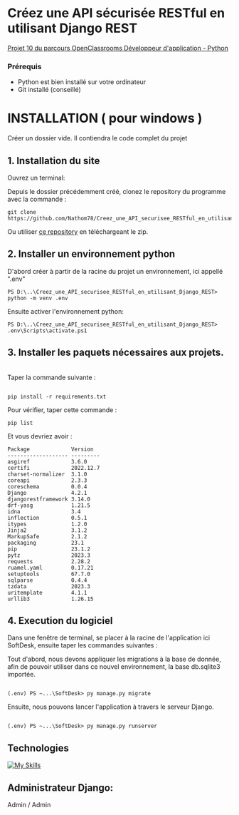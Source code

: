 # Créez une API sécurisée RESTful en utilisant Django REST
[Projet 10 du parcours OpenClassrooms Développeur d'application - Python](https://openclassrooms.com/fr/paths/518/projects/838/assignment)

### Prérequis
* Python est bien installé sur votre ordinateur
* Git installé (conseillé)

# INSTALLATION ( pour windows )

Créer un dossier vide. Il contiendra le code complet du projet
## 1. Installation du site

Ouvrez un terminal:

Depuis le dossier précédemment créé, clonez le repository du programme avec la commande :

<pre><code>git clone https://github.com/Nathom78/Creez_une_API_securisee_RESTful_en_utilisant_Django_REST.git</code></pre>

Ou utiliser [ce repository](https://github.com/Nathom78/Creez_une_API_securisee_RESTful_en_utilisant_Django_REST.git) en téléchargeant le zip.
<br>


## 2. Installer un environnement python

D'abord créer à partir de la racine du projet un environnement, ici appellé ".env"

`PS D:\..\Creez_une_API_securisee_RESTful_en_utilisant_Django_REST> python -m venv .env`

Ensuite activer l'environnement python: 

`PS D:\..\Creez_une_API_securisee_RESTful_en_utilisant_Django_REST> .env\Scripts\activate.ps1`


## 3. Installer les paquets nécessaires aux projets.

<br>
Taper la commande suivante : 
<pre><code>
pip install -r requirements.txt
</code></pre>

Pour vérifier, taper cette commande :
<pre><code>pip list</code></pre>
Et vous devriez avoir :
<pre><code>Package             Version
------------------- ---------
asgiref             3.6.0
certifi             2022.12.7
charset-normalizer  3.1.0
coreapi             2.3.3
coreschema          0.0.4
Django              4.2.1
djangorestframework 3.14.0
drf-yasg            1.21.5
idna                3.4
inflection          0.5.1
itypes              1.2.0
Jinja2              3.1.2
MarkupSafe          2.1.2
packaging           23.1
pip                 23.1.2
pytz                2023.3
requests            2.28.2
ruamel.yaml         0.17.21
setuptools          67.7.0
sqlparse            0.4.4
tzdata              2023.3
uritemplate         4.1.1
urllib3             1.26.15
</code></pre>

## 4. Execution du logiciel

Dans une fenêtre de terminal, se placer à la racine de l'application
ici SoftDesk, ensuite taper les commandes suivantes :

Tout d'abord, nous devons appliquer les migrations à la base de donnée,
afin de pouvoir utiliser dans ce nouvel environnement, la base db.sqlite3 importée. 
<pre><code>
(.env) PS ~...\SoftDesk> py manage.py migrate
</code></pre>

Ensuite, nous pouvons lancer l'application à travers le serveur Django.

<pre><code>
(.env) PS ~...\SoftDesk> py manage.py runserver 
</code></pre>



## Technologies
[![My Skills](https://skillicons.dev/icons?i=git,github,python,django,postman&theme=dark)](https://skillicons.dev)

## Administrateur Django:
Admin / 
Admin